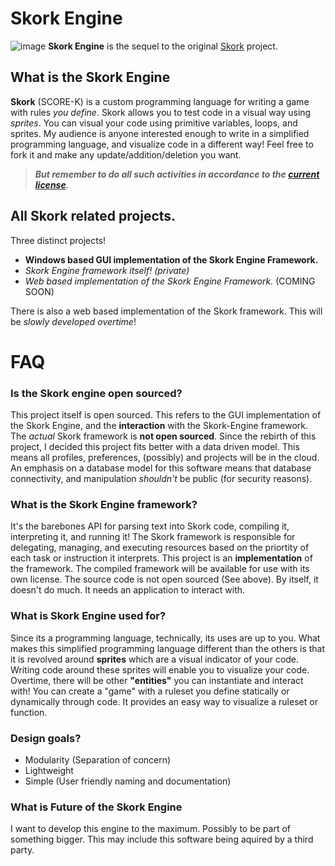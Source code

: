 # Skork Engine
![image](https://i.imgur.com/yk7Gm3O.png)
**Skork Engine** is the sequel to the original [Skork](https://github.com/Reapism/Skork) project.

## What is the Skork Engine
**Skork** (SCORE-K) is a custom programming language for writing a game with rules *you define*. Skork allows you to test code in a 
visual way using *sprites*. You can visual your code using primitive variables, loops, and sprites. My audience is anyone 
interested enough to write in a simplified programming language, and visualize code in a different way! Feel free to fork it 
and make any update/addition/deletion you want. 

> ***But remember to do all such activities in accordance to the [current license](https://github.com/Reapism/Skork-Engine/blob/master/LICENSE).***

## All Skork related projects.
Three distinct projects! 
* **Windows based GUI implementation of the Skork Engine Framework.**
* *Skork Engine framework itself! (private)*
* *Web based implementation of the Skork Engine Framework.* (COMING SOON)

There is also a web based implementation of the Skork framework. This will be *slowly developed overtime*!

# FAQ 
### Is the Skork engine open sourced?
This project itself is open sourced. This refers to the GUI implementation of the Skork Engine, and the **interaction** with the Skork-Engine framework. The *actual* Skork framework is **not open sourced**. Since the rebirth of this project, I decided this project
fits better with a data driven model. This means all profiles, preferences, (possibly) and projects will be in the cloud.
An emphasis on a database model for this software means that database connectivity, and manipulation *shouldn't* be public (for
security reasons).

### What is the Skork Engine framework?
It's the barebones API for parsing text into Skork code, compiling it, interpreting it, and running it! The Skork framework
is responsible for delegating, managing, and executing resources based on the priortity of each task or instruction it interprets. 
This project is an **implementation** of the framework. The compiled framework will be available for use with its own license. The source code is not open sourced (See above). By itself, it doesn't do much. It needs an application to interact with. 

### What is Skork Engine used for?
Since its a programming language, technically, its uses are up to you. What makes this simplified programming language
different than the others is that it is revolved around **sprites** which are a visual indicator of your code. Writing code
around these sprites will enable you to visualize your code. Overtime, there will be other **"entities"** you can instantiate
and interact with! You can create a "game" with a ruleset you define statically or dynamically through code. It provides an
easy way to visualize a ruleset or function.

### Design goals?
* Modularity (Separation of concern)
* Lightweight
* Simple (User friendly naming and documentation)

### What is Future of the Skork Engine
I want to develop this engine to the maximum. Possibly to be part of something bigger. This may include this software being aquired
by a third party.
